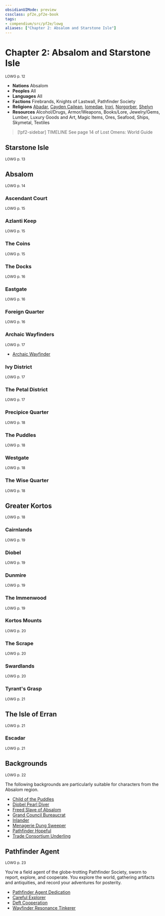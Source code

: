```yaml
---
obsidianUIMode: preview
cssclass: pf2e,pf2e-book
tags:
- compendium/src/pf2e/lowg
aliases: ["Chapter 2: Absalom and Starstone Isle"]
---
```

# Chapter 2: Absalom and Starstone Isle
<sup>LOWG p. 12</sup>

- **Nations** Absalom
- **Peoples** All
- **Languages** All
- **Factions** Firebrands, Knights of Lastwall, Pathfinder Society
- **Religions** [Abadar](../../compendium/setting/deities/abadar.md), [Cayden Cailean](../../compendium/setting/deities/cayden-cailean.md), [Iomedae](../../compendium/setting/deities/iomedae.md), [Irori](../../compendium/setting/deities/irori.md), [Norgorber](../../compendium/setting/deities/norgorber.md), [Shelyn](../../compendium/setting/deities/shelyn.md)
- **Resources** Alcohol/Drugs, Armor/Weapons, Books/Lore, Jewelry/Gems, Lumber, Luxury Goods and Art, Magic Items, Ores, Seafood, Ships, Skymetal, Textiles

> [!pf2-sidebar] TIMELINE
> See page 14 of Lost Omens: World Guide

## Starstone Isle
<sup>LOWG p. 13</sup>

## Absalom
<sup>LOWG p. 14</sup>

### Ascendant Court
<sup>LOWG p. 15</sup>

### Azlanti Keep
<sup>LOWG p. 15</sup>

### The Coins
<sup>LOWG p. 15</sup>

### The Docks
<sup>LOWG p. 16</sup>

### Eastgate
<sup>LOWG p. 16</sup>

### Foreign Quarter
<sup>LOWG p. 16</sup>

### Archaic Wayfinders
<sup>LOWG p. 17</sup>

- [Archaic Wayfinder](../../compendium/equipment/items/archaic-wayfinder-lowg.md)

### Ivy District
<sup>LOWG p. 17</sup>

### The Petal District
<sup>LOWG p. 17</sup>

### Precipice Quarter
<sup>LOWG p. 18</sup>

### The Puddles
<sup>LOWG p. 18</sup>

### Westgate
<sup>LOWG p. 18</sup>

### The Wise Quarter
<sup>LOWG p. 18</sup>

## Greater Kortos
<sup>LOWG p. 18</sup>

### Cairnlands
<sup>LOWG p. 19</sup>

### Diobel
<sup>LOWG p. 19</sup>

### Dunmire
<sup>LOWG p. 19</sup>

### The Immenwood
<sup>LOWG p. 19</sup>

### Kortos Mounts
<sup>LOWG p. 20</sup>

### The Scrape
<sup>LOWG p. 20</sup>

### Swardlands
<sup>LOWG p. 20</sup>

### Tyrant's Grasp
<sup>LOWG p. 21</sup>

## The Isle of Erran
<sup>LOWG p. 21</sup>

### Escadar
<sup>LOWG p. 21</sup>

## Backgrounds
<sup>LOWG p. 22</sup>

The following backgrounds are particularly suitable for characters from the Absalom region.

- [Child of the Puddles](../../compendium/character/backgrounds/child-of-the-puddles-lowg.md)
- [Diobel Pearl Diver](../../compendium/character/backgrounds/diobel-pearl-diver-lowg.md)
- [Freed Slave of Absalom](../../compendium/character/backgrounds/freed-slave-of-absalom-lowg.md)
- [Grand Council Bureaucrat](../../compendium/character/backgrounds/grand-council-bureaucrat-lowg.md)
- [Inlander](../../compendium/character/backgrounds/inlander-lowg.md)
- [Menagerie Dung Sweeper](../../compendium/character/backgrounds/menagerie-dung-sweeper-lowg.md)
- [Pathfinder Hopeful](../../compendium/character/backgrounds/pathfinder-hopeful-lowg.md)
- [Trade Consortium Underling](../../compendium/character/backgrounds/trade-consortium-underling-lowg.md)

## Pathfinder Agent
<sup>LOWG p. 23</sup>

You're a field agent of the globe-trotting Pathfinder Society, sworn to report, explore, and cooperate. You explore the world, gathering artifacts and antiquities, and record your adventures for posterity.

- [Pathfinder Agent Dedication](../../compendium/feats/pathfinder-agent-dedication-lowg.md)
- [Careful Explorer](../../compendium/feats/careful-explorer-lowg.md)
- [Deft Cooperation](../../compendium/feats/deft-cooperation-lowg.md)
- [Wayfinder Resonance Tinkerer](../../compendium/feats/wayfinder-resonance-tinkerer-lowg.md)